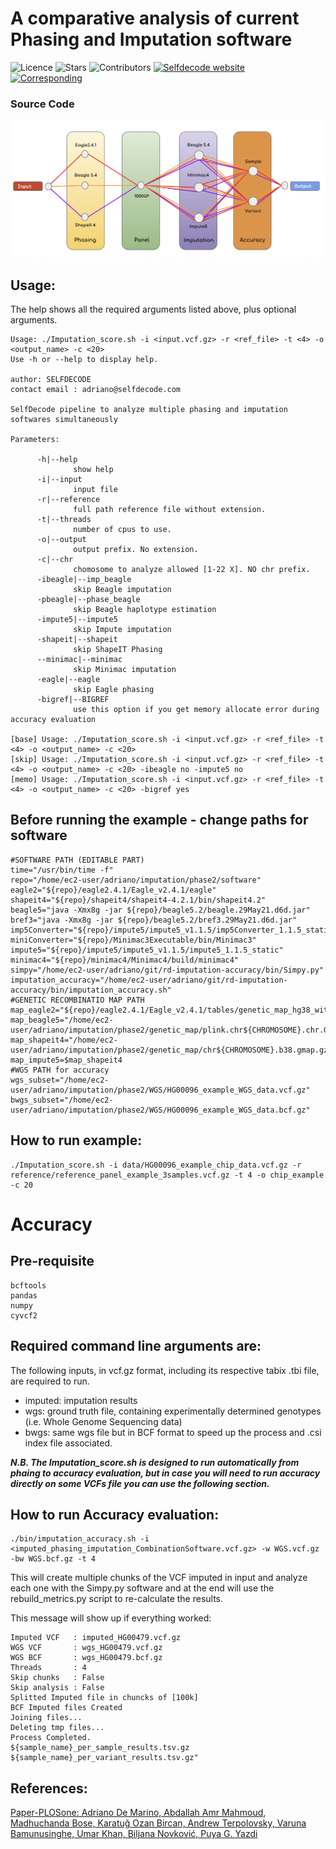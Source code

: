 # A comparative analysis of current Phasing and Imputation software

![Licence](https://img.shields.io/apm/l/vim-mode?label=Licence&style=plastic)
![Stars](https://img.shields.io/github/stars/selfdecode/rd-imputation-accuracy?label=Stars&style=plastic)
![Contributors](https://img.shields.io/github/contributors/selfdecode/rd-imputation-accuracy?label=RepoContributors&style=plastic)
[![Selfdecode website](https://img.shields.io/website?label=Selfdecode&style=plastic&up_message=Personalised%20Medicine&url=https%3A%2F%2Fselfdecode.com)](https://www.selfdecode.com)<br>
[![Corresponding](https://img.shields.io/static/v1?label=Corresponding*&style=plastic&message=Puya%20Yazdi&color=blueviolet)](mailto:puya@selfdecode.com)



### Source Code

![Path followed by the imputation score pipeline](images/pipeline_path.png)


## Usage:

The help shows all the required arguments listed above, plus optional arguments.

```
Usage: ./Imputation_score.sh -i <input.vcf.gz> -r <ref_file> -t <4> -o <output_name> -c <20>
Use -h or --help to display help.

author: SELFDECODE
contact email : adriano@selfdecode.com

SelfDecode pipeline to analyze multiple phasing and imputation softwares simultaneously 

Parameters:

      -h|--help
              show help
      -i|--input
              input file
      -r|--reference
              full path reference file without extension.
      -t|--threads
              number of cpus to use.
      -o|--output
              output prefix. No extension.
      -c|--chr
              chomosome to analyze allowed [1-22 X]. NO chr prefix.
      -ibeagle|--imp_beagle
              skip Beagle imputation
      -pbeagle|--phase_beagle
              skip Beagle haplotype estimation
      -impute5|--impute5
              skip Impute imputation
      -shapeit|--shapeit
              skip ShapeIT Phasing
      --minimac|--minimac
              skip Minimac imputation
      -eagle|--eagle
              skip Eagle phasing
      -bigref|--BIGREF
              use this option if you get memory allocate error during accuracy evaluation

[base] Usage: ./Imputation_score.sh -i <input.vcf.gz> -r <ref_file> -t <4> -o <output_name> -c <20>
[skip] Usage: ./Imputation_score.sh -i <input.vcf.gz> -r <ref_file> -t <4> -o <output_name> -c <20> -ibeagle no -impute5 no
[memo] Usage: ./Imputation_score.sh -i <input.vcf.gz> -r <ref_file> -t <4> -o <output_name> -c <20> -bigref yes
```

## Before running the example - change paths for software 
```
#SOFTWARE PATH (EDITABLE PART)
time="/usr/bin/time -f"
repo="/home/ec2-user/adriano/imputation/phase2/software"
eagle2="${repo}/eagle2.4.1/Eagle_v2.4.1/eagle"
shapeit4="${repo}/shapeit4/shapeit4-4.2.1/bin/shapeit4.2"
beagle5="java -Xmx8g -jar ${repo}/beagle5.2/beagle.29May21.d6d.jar"
bref3="java -Xmx8g -jar ${repo}/beagle5.2/bref3.29May21.d6d.jar"
imp5Converter="${repo}/impute5/impute5_v1.1.5/imp5Converter_1.1.5_static"
miniConverter="${repo}/Minimac3Executable/bin/Minimac3"
impute5="${repo}/impute5/impute5_v1.1.5/impute5_1.1.5_static"
minimac4="${repo}/minimac4/Minimac4/build/minimac4"
simpy="/home/ec2-user/adriano/git/rd-imputation-accuracy/bin/Simpy.py"
imputation_accuracy="/home/ec2-user/adriano/git/rd-imputation-accuracy/bin/imputation_accuracy.sh"
#GENETIC RECOMBINATIO MAP PATH
map_eagle2="${repo}/eagle2.4.1/Eagle_v2.4.1/tables/genetic_map_hg38_withX.txt.gz"
map_beagle5="/home/ec2-user/adriano/imputation/phase2/genetic_map/plink.chr${CHROMOSOME}.chr.GRCh38.map"
map_shapeit4="/home/ec2-user/adriano/imputation/phase2/genetic_map/chr${CHROMOSOME}.b38.gmap.gz"
map_impute5=$map_shapeit4
#WGS PATH for accuracy
wgs_subset="/home/ec2-user/adriano/imputation/phase2/WGS/HG00096_example_WGS_data.vcf.gz"
bwgs_subset="/home/ec2-user/adriano/imputation/phase2/WGS/HG00096_example_WGS_data.bcf.gz"
```

## How to run example:
```
./Imputation_score.sh -i data/HG00096_example_chip_data.vcf.gz -r reference/reference_panel_example_3samples.vcf.gz -t 4 -o chip_example -c 20
```

# Accuracy

## Pre-requisite 
```
bcftools
pandas
numpy
cyvcf2
```
## Required command line arguments are:

The following inputs, in vcf.gz format, including its respective tabix .tbi file, are required to run.

- imputed: imputation results
- wgs: ground truth file, containing experimentally determined genotypes (i.e. Whole Genome Sequencing data)
- bwgs: same wgs file but in BCF format to speed up the process and .csi index file associated.

***N.B. The Imputation_score.sh is designed to run automatically from phaing to accuracy evaluation, but in case you will need to run accuracy directly on some VCFs file you can use the following section.***

## How to run Accuracy evaluation:
```
./bin/imputation_accuracy.sh -i <imputed_phasing_imputation_CombinationSoftware.vcf.gz> -w WGS.vcf.gz -bw WGS.bcf.gz -t 4
```

This will create multiple chunks of the VCF imputed in input and analyze each one with the Simpy.py software and at the end will use the rebuild_metrics.py script to re-calculate the results. 

This message will show up if everything worked:

```
Imputed VCF   : imputed_HG00479.vcf.gz
WGS VCF       : wgs_HG00479.vcf.gz
WGS BCF       : wgs_HG00479.bcf.gz
Threads       : 4
Skip chunks   : False
Skip analysis : False
Splitted Imputed file in chuncks of [100k]
BCF Imputed files Created
Joining files...
Deleting tmp files...
Process Completed.
${sample_name}_per_sample_results.tsv.gz
${sample_name}_per_variant_results.tsv.gz"
```

## References:
[Paper-PLOSone: Adriano De Marino, Abdallah Amr Mahmoud, Madhuchanda Bose, Karatuğ Ozan Bircan, Andrew Terpolovsky, Varuna Bamunusinghe, Umar Khan, Biljana Novković, Puya G. Yazdi](https://journals.plos.org/plosone/article?id=10.1371/journal.pone.0260177&utm_source=ActiveCampaign&utm_medium=email&utm_content=SelfDecode+was+published+in+a+scientific+journal+%F0%9F%8E%89&utm_campaign=Research+Published+on+Genetic+Imputation+Email)
